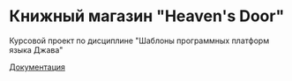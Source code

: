 # Книжный магазин "Heaven's Door"
Курсовой проект по дисциплине "Шаблоны программных платформ языка Джава"

[Документация](https://valyon1886.github.io/Book_Store/)
